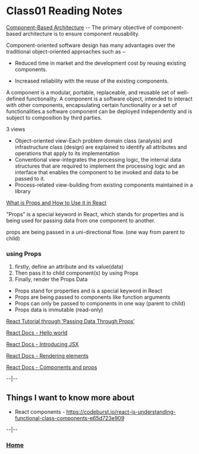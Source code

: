 # Class01 Reading Notes


[Component-Based Architecture](https://www.tutorialspoint.com/software_architecture_design/component_based_architecture.htm) -- The primary objective of component-based architecture is to ensure component reusability.

Component-oriented software design has many advantages over the traditional object-oriented approaches such as −

  * Reduced time in market and the development cost by reusing existing components.

  * Increased reliability with the reuse of the existing components.

A component is a modular, portable, replaceable, and reusable set of well-defined functionality.
A component is a software object, intended to interact with other components, encapsulating certain functionality or a set of functionalities.a software component can be deployed independently and is subject to composition by third parties.

3 views
* Object-oriented view-Each problem domain class (analysis) and infrastructure class (design) are explained to identify all attributes and operations that apply to its implementation
* Conventional view-integrates the processing logic, the internal data structures that are required to implement the processing logic and an interface that enables the component to be invoked and data to be passed to it.
* Process-related view-building from existing components maintained in a library

[What is Props and How to Use it in React](https://itnext.io/what-is-props-and-how-to-use-it-in-react-da307f500da0)

"Props” is a special keyword in React, which stands for properties and is being used for passing data from one component to another.

props are being passed in a uni-directional flow. (one way from parent to child)

### using Props
1. firstly, define an attribute and its value(data)
2. Then pass it to child component(s) by using Props
3. Finally, render the Props Data

* Props stand for properties and is a special keyword in React
* Props are being passed to components like function arguments
* Props can only be passed to components in one way (parent to child)
* Props data is immutable (read-only)


[React Tutorial through ‘Passing Data Through Props’](https://reactjs.org/tutorial/tutorial.html)

[React Docs - Hello world](https://reactjs.org/docs/hello-world.html)

[React Docs - Introducing JSX](https://reactjs.org/docs/introducing-jsx.html)

[React Docs - Rendering elements](https://reactjs.org/docs/rendering-elements.html)

[React Docs - Components and props](https://reactjs.org/docs/components-and-props.html)


--|--
## Things I want to know more about
- React components - https://codeburst.io/react-js-understanding-functional-class-components-e65d723e909

--|--
### [Home](https://github.com/MISalz/301_Reading_Notes)